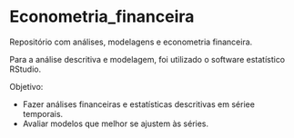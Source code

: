 # Econometria_financeira

Repositório com análises, modelagens e econometria financeira. 
 
Para a análise descritiva e modelagem, foi utilizado o software estatístico RStudio.

Objetivo:
* Fazer análises financeiras e estatísticas descritivas em sériee temporais.
* Avaliar modelos que melhor se ajustem às séries.
